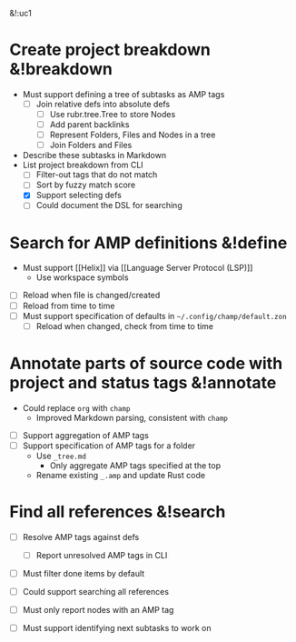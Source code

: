 &!:uc1

# Create project breakdown &!breakdown
- Must support defining a tree of subtasks as AMP tags
	- [ ] Join relative defs into absolute defs
		- [ ] Use rubr.tree.Tree to store Nodes
		- [ ] Add parent backlinks
		- [ ] Represent Folders, Files and Nodes in a tree
		- [ ] Join Folders and Files
- Describe these subtasks in Markdown
- List project breakdown from CLI
	- [ ] Filter-out tags that do not match
	- [ ] Sort by fuzzy match score
	- [x] Support selecting defs
	- [ ] Could document the DSL for searching

# Search for AMP definitions &!define
- Must support [[Helix]] via [[Language Server Protocol (LSP)]]
	- Use workspace symbols
- [ ] Reload when file is changed/created
- [ ] Reload from time to time
- [ ] Must support specification of defaults in `~/.config/champ/default.zon`
	- [ ] Reload when changed, check from time to time

# Annotate parts of source code with project and status tags &!annotate
- Could replace `org` with `champ`
	- Improved Markdown parsing, consistent with `champ`
- [ ] Support aggregation of AMP tags
- [ ] Support specification of AMP tags for a folder
	- Use `_tree.md`
		- Only aggregate AMP tags specified at the top
	- Rename existing `_.amp` and update Rust code

# Find all references &!search
- [ ] Resolve AMP tags against defs
	- [ ] Report unresolved AMP tags in CLI
- [ ] Must filter done items by default
- [ ] Could support searching all references
- [ ] Must only report nodes with an AMP tag
- [ ] Must support identifying next subtasks to work on

